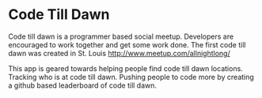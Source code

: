 Code Till Dawn
==============

Code till dawn is a programmer based social meetup.
Developers are encouraged to work together and get some work done.
The first code till dawn was created in St. Louis http://www.meetup.com/allnightlong/

This app is geared towards helping people find code till dawn locations.
Tracking who is at code till dawn.
Pushing people to code more by creating a github based leaderboard of code till dawn.
